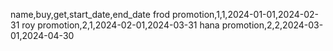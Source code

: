 name,buy,get,start_date,end_date
frod promotion,1,1,2024-01-01,2024-02-31
roy promotion,2,1,2024-02-01,2024-03-31
hana promotion,2,2,2024-03-01,2024-04-30
